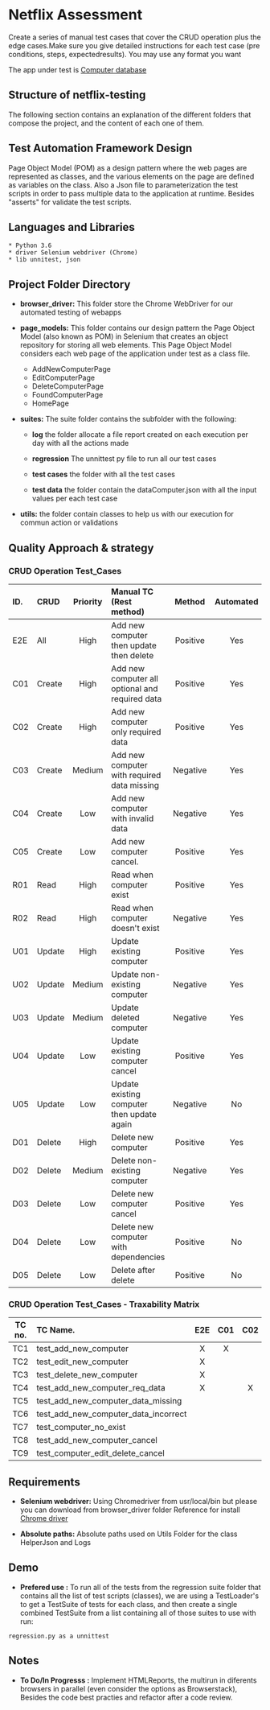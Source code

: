 # Netflix Assessment
Create a series of manual test cases that cover the CRUD operation plus the edge cases.Make sure you give detailed instructions for each test case (pre conditions, steps, expectedresults). You may use any format you want

The app under test is [Computer database](http://computer-database.herokuapp.com/computers/)

## Structure of netflix-testing
The following section contains an explanation of the different folders that compose the project, and the content of each one of them.

## Test Automation Framework Design 
Page Object Model (POM) as a design pattern where the web pages are represented as classes, and the various elements on the page are defined as variables on the class. Also a Json file to parameterization the test scripts in order to pass multiple data to the application at runtime. Besides "asserts" for validate the test scripts.

## Languages and Libraries
    * Python 3.6
    * driver Selenium webdriver (Chrome)
    * lib unnitest, json
   

## Project Folder Directory

* **browser_driver:**
This folder store the Chrome WebDriver for our automated testing of webapps

* **page_models:**
This folder contains our design pattern the Page Object Model (also known as POM) in Selenium that creates an object repository for storing all web elements. 
This Page Object Model considers each web page of the application under test as a class file.

    * AddNewComputerPage
    * EditComputerPage
    * DeleteComputerPage
    * FoundComputerPage
    * HomePage

* **suites:**
The suite folder contains the subfolder with the following:
 
    * **log**
the folder allocate a file report created on each execution per day with all the actions made

    * **regression**
The unnittest py file to run all our test cases

    * **test cases**
the folder with all the test cases

    * **test data**
the folder contain the dataComputer.json with all the input values per each test case

* **utils:**
the folder contain classes to help us with our execution for commun action or validations

## Quality Approach & strategy
### CRUD Operation Test_Cases

| ID. |  CRUD   | Priority |  Manual TC (Rest method)                        | Method   | Automated | Comments | 
|:----|:--------|:--------:|:------------------------------------------------|:--------:|:---------:|:---------|
|E2E  | All     | High     | Add new computer then update then delete        | Positive | Yes       |          |
|C01  | Create  | High     | Add new computer all optional and required data | Positive | Yes       |          |
|C02  | Create  | High     | Add new computer only required data             | Positive | Yes       |          |
|C03  | Create  | Medium   | Add new computer with required data missing     | Negative | Yes       |          |  
|C04  | Create  | Low      | Add new computer with invalid data              | Negative | Yes       |          | 
|C05  | Create  | Low      | Add new computer cancel.                        | Positive | Yes       |          |
|R01  | Read    | High     | Read when computer exist                        | Positive | Yes       |          | 
|R02  | Read    | High     | Read when computer doesn't exist                | Negative | Yes       |          | 
|U01  | Update  | High     | Update existing computer                        | Positive | Yes       |          | 
|U02  | Update  | Medium   | Update non-existing computer                    | Negative | Yes       |          | 
|U03  | Update  | Medium   | Update deleted computer                         | Negative | Yes       |          |
|U04  | Update  | Low      | Update existing computer cancel                 | Positive | Yes       |          |
|U05  | Update  | Low      | Update existing computer then update again      | Negative | No        | WIP      | 
|D01  | Delete  | High     | Delete new computer                             | Positive | Yes       |          | 
|D02  | Delete  | Medium   | Delete non-existing computer                    | Negative | Yes       |          | 
|D03  | Delete  | Low      | Delete new computer cancel                      | Positive | Yes       |          | 
|D04  | Delete  | Low      | Delete new computer with dependencies           | Positive | No        | TBD      | 
|D05  | Delete  | Low      | Delete after delete                             | Positive | No        | TBD      | 

### CRUD Operation Test_Cases - Traxability Matrix

| TC no. | TC Name.                             | E2E | C01 | C02 | C03 | C04 | C05 | R01 | R02 | U01 | U02 | U03 | U04 | U05 | D01 | D02 | D03 | D04 | D05 | 
|:------:|:-------------------------------------|:---:|:---:|:---:|:---:|:---:|:---:|:---:|:---:|:---:|:---:|:---:|:---:|:---:|:---:|:---:|:---:|:---:|:---:|
| TC1    | test_add_new_computer                | X   |  X  |     |     |     |     |  X  |     |     |     |     |     |     |     |     |     |     |     |   
| TC2    | test_edit_new_computer               | X   |     |     |     |     |     |  X  |     |  X  |     |     |     |     |     |     |     |     |     |
| TC3    | test_delete_new_computer             | X   |     |     |     |     |     |     |     |     |     |     |     |     |  X  |     |     |     |     |
| TC4    | test_add_new_computer_req_data       | X   |     |  X  |     |     |     |  X  |     |     |     |     |     |     |     |     |     |     |     |
| TC5    | test_add_new_computer_data_missing   |     |     |     |  X  |     |     |  X  |     |     |     |     |     |     |     |     |     |     |     |
| TC6    | test_add_new_computer_data_incorrect |     |     |     |     |  X  |     |  X  |     |     |     |     |     |     |     |     |     |     |     |
| TC7    | test_computer_no_exist               |     |     |     |     |     |     |     |  X  |     |  X  |  X  |     |     |     |     |     |     |     |
| TC8    | test_add_new_computer_cancel         |     |     |     |     |     |  X  |     |     |     |  X  |     |  X  |     |     |  X  |     |     |     |
| TC9    | test_computer_edit_delete_cancel     |     |     |     |     |     |     |  X  |     |  X  |     |     |     |     |     |     |  X  |     |     |

## Requirements
* **Selenium webdriver:**
Using Chromedriver from usr/local/bin but please you can download from browser_driver folder
Reference for install [Chrome driver](https://chromedriver.chromium.org/)

* **Absolute paths:**
Absolute paths used on Utils Folder for the class HelperJson and Logs

## Demo
* **Prefered use :**
To run all of the tests from the regression suite folder that contains all the list of test scripts (classes), we are using a TestLoader's to get a TestSuite of tests for each class, and then create a single combined TestSuite from a list containing all of those suites to use with run:

```
regression.py as a unnittest
```
## Notes
* **To Do/In Progresss :**
Implement HTMLReports, the multirun in diferents browsers in parallel (even consider the options as Browserstack), Besides the code best practies and refactor after a code review.

